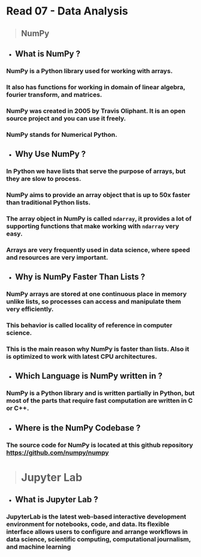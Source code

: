 # Read 07 - Data Analysis

> ## NumPy
* ## What is NumPy ?
### NumPy is a Python library used for working with arrays.

### It also has functions for working in domain of linear algebra, fourier transform, and matrices.

### NumPy was created in 2005 by Travis Oliphant. It is an open source project and you can use it freely.

### NumPy stands for Numerical Python.

* ## Why Use NumPy ?

### In Python we have lists that serve the purpose of arrays, but they are slow to process.

### NumPy aims to provide an array object that is up to 50x faster than traditional Python lists.

### The array object in NumPy is called `ndarray`, it provides a lot of supporting functions that make working with `ndarray` very easy.

### Arrays are very frequently used in data science, where speed and resources are very important.

* ## Why is NumPy Faster Than Lists ?

### NumPy arrays are stored at one continuous place in memory unlike lists, so processes can access and manipulate them very efficiently.

### This behavior is called locality of reference in computer science.

### This is the main reason why NumPy is faster than lists. Also it is optimized to work with latest CPU architectures.

* ## Which Language is NumPy written in ?
### NumPy is a Python library and is written partially in Python, but most of the parts that require fast computation are written in C or C++.

* ## Where is the NumPy Codebase ?
### The source code for NumPy is located at this github repository https://github.com/numpy/numpy
 

># Jupyter Lab

* ## What is Jupyter Lab ?
### JupyterLab is the latest web-based interactive development environment for notebooks, code, and data. Its flexible interface allows users to configure and arrange workflows in data science, scientific computing, computational journalism, and machine learning
